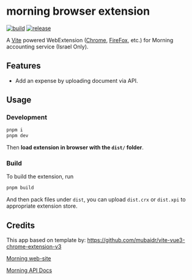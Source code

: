 # morning browser extension 

[![build](https://github.com/Flatroy/morning-browser-extension/actions/workflows/build.yml/badge.svg)](https://github.com/Flatroy/morning-browser-extension/actions/workflows/build.yml) [![release](https://github.com/Flatroy/morning-browser-extension/actions/workflows/release.yml/badge.svg)](https://github.com/Flatroy/morning-browser-extension/actions/workflows/release.yml)

A [Vite](https://vitejs.dev/) powered WebExtension ([Chrome](https://developer.chrome.com/docs/extensions/reference/), [FireFox](https://addons.mozilla.org/en-US/developers/), etc.) for Morning accounting service (Israel Only).

## Features
- Add an expense by uploading document via API.



## Usage


### Development

```bash
pnpm i
pnpm dev
```

Then **load extension in browser with the `dist/` folder**.

### Build

To build the extension, run

```bash
pnpm build
```

And then pack files under `dist`, you can upload `dist.crx` or `dist.xpi` to appropriate extension store.

## Credits

This app based on template by: https://github.com/mubaidr/vite-vue3-chrome-extension-v3

[Morning web-site](https://greeninvoice.co.il)

[Morning API Docs](https://www.greeninvoice.co.il/api-docs/)
